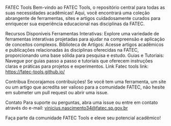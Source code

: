 FATEC Tools
Bem-vindo ao FATEC Tools, o repositório central para todas as suas necessidades acadêmicas! Aqui, você encontrará uma coleção abrangente de ferramentas, sites e artigos cuidadosamente curados para enriquecer sua experiência educacional nas disciplinas da FATEC.

Recursos Disponíveis
Ferramentas Interativas: Explore uma variedade de ferramentas interativas projetadas para ajudar na compreensão e aplicação de conceitos complexos.
Biblioteca de Artigos: Acesse artigos acadêmicos e publicações relacionadas às disciplinas oferecidas na FATEC, proporcionando uma base sólida para pesquisa e estudo.
Guias e Tutoriais: Navegue por guias passo a passo e tutoriais que oferecem instruções claras e práticas para projetos e experimentos.
Link Fatec tools
link: https://fatec-tools.github.io/

Contribua
Encorajamos contribuições! Se você tem uma ferramenta, um site ou um artigo que acredita ser valioso para a comunidade FATEC, não hesite em submeter um pull request ou abrir uma issue.

Contato
Para suporte ou perguntas, abra uma issue ou entre em contato através do e-mail: vinicius.nascimento34@fatec.sp.gov.br

Faça parte da comunidade FATEC Tools e eleve seu potencial acadêmico!

